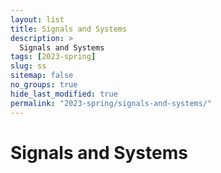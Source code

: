 ```yaml
---
layout: list
title: Signals and Systems
description: >
  Signals and Systems
tags: [2023-spring]
slug: ss
sitemap: false
no_groups: true
hide_last_modified: true
permalink: "2023-spring/signals-and-systems/"
---
```


# Signals and Systems
